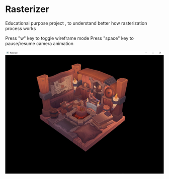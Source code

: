 # Rasterizer
Educational purpose project , to understand better how rasterization process works

Press "w" key to toggle wireframe mode
Press "space" key to pause/resume camera animation

![Preview](preview/preview.jpg?raw=true "Preview")
